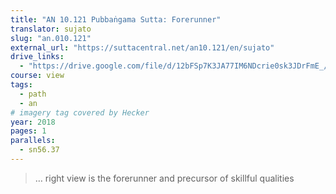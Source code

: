 ```yaml
---
title: "AN 10.121 Pubbaṅgama Sutta: Forerunner"
translator: sujato
slug: "an.010.121"
external_url: "https://suttacentral.net/an10.121/en/sujato"
drive_links:
  - "https://drive.google.com/file/d/12bFSp7K3JA77IM6NDcrie0sk3JDrFmE_/view?usp=drivesdk"
course: view
tags:
  - path
  - an
# imagery tag covered by Hecker
year: 2018
pages: 1
parallels:
  - sn56.37
---
```


> … right view is the forerunner and precursor of skillful qualities

<!---->
